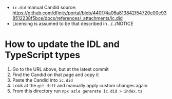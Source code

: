 - `ic.did` manual Candid source: https://github.com/dfinity/portal/blob/440f74a06a813842f54720e00e938512238f5bce/docs/references/_attachments/ic.did
- Licensing is assumed to be that described in ../../NOTICE

# How to update the IDL and TypeScript types

1. Go to the URL above, but at the latest commit
2. Find the Candid on that page and copy it
3. Paste the Candid into `ic.did`
4. Look at the `git diff` and manually apply custom changes again
5. From this directory run `npx azle generate ic.did > index.ts`
